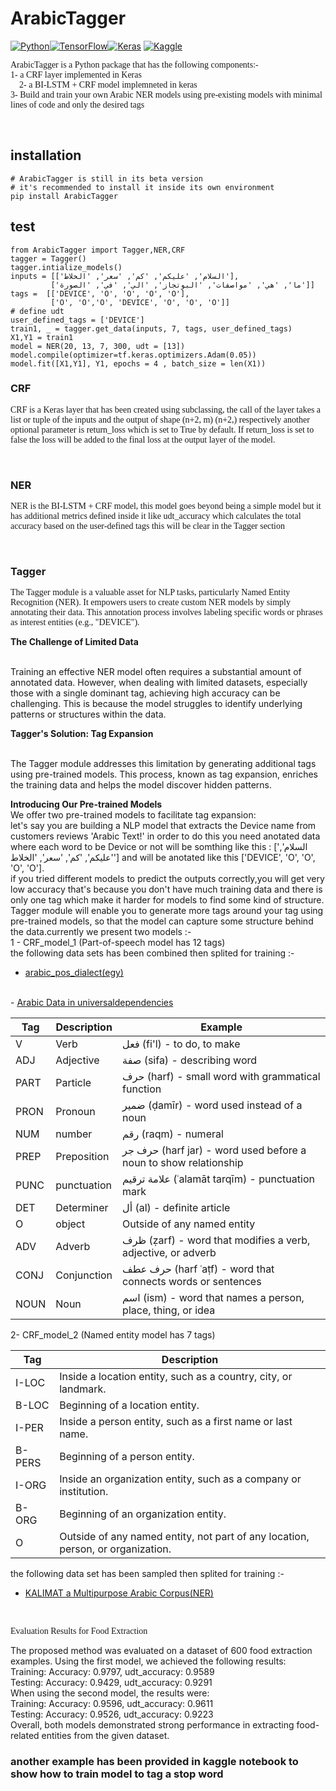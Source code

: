 # ArabicTagger 
<a href='' target="_blank"><img alt='Python' src='https://img.shields.io/badge/Python_3.x-100000?style=plastic&logo=Python&logoColor=000000&labelColor=C7C7C7&color=73FFBB'/></a><a href='' target="_blank"><img alt='TensorFlow' src='https://img.shields.io/badge/TensorFlow_2.10.0-100000?style=flat&logo=TensorFlow&logoColor=FF7B2E&labelColor=D0CFCE&color=73FFBB'/></a><a href='' target="_blank"><img alt='Keras' src='https://img.shields.io/badge/Keras_2.10.0-100000?style=flat&logo=Keras&logoColor=FF0B0B&labelColor=D0CFCE&color=73FFBB'/></a>
<a href='https://github.com/shivamkapasia0' target="_blank"><img alt='Kaggle' src='https://img.shields.io/badge/Kaggle-100000?style=plastic&logo=Kaggle&logoColor=00BBFF&labelColor=D0CFCE&color=73FFBB'/></a>
<p style = "font-family:Cursive">
ArabicTagger is a Python package that has the following components:- 
<br>
1- a CRF layer implemented in Keras
<br>    
2- a BI-LSTM + CRF model implemneted in keras
<br>
3- Build and train your own Arabic NER models using pre-existing models with minimal lines of code
 and only the desired tags
</p>
<br>

## installation
```[python]
# ArabicTagger is still in its beta version   
# it's recommended to install it inside its own environment
pip install ArabicTagger
```
## test
```[python] 
from ArabicTagger import Tagger,NER,CRF
tagger = Tagger()
tagger.intialize_models()
inputs = [['السلام', 'عليكم', 'كم', 'سعر', 'الخلاط'],
         ['ما', 'هي', 'مواصفات', 'البوتجاز', 'الي', 'في', 'الصورة']]
tags =  [['DEVICE', 'O', 'O', 'O', 'O'],
         ['O', 'O','O', 'DEVICE', 'O', 'O', 'O']]
# define udt
user_defined_tags = ['DEVICE']
train1, _ = tagger.get_data(inputs, 7, tags, user_defined_tags)
X1,Y1 = train1
model = NER(20, 13, 7, 300, udt = [13])
model.compile(optimizer=tf.keras.optimizers.Adam(0.05))
model.fit([X1,Y1], Y1, epochs = 4 , batch_size = len(X1))
```
### CRF

<p style = "font-family:Cursive">
CRF is a Keras layer that has been created using subclassing, the call of the layer takes a list or tuple of the inputs and the output of shape (n+2, m) (n+2,) respectively another optional parameter is return_loss which is set to True by default. If return_loss is set to false the loss will be added to the final loss at the output layer of the model.
</p>
<br>

###  NER

<p style = "font-family:Cursive">
NER is the BI-LSTM + CRF model, this model goes beyond being a simple model but it has additional metrics defined inside it like udt_accuracy which calculates the total accuracy based on the user-defined tags this will be clear in the Tagger section 
</p>
<br>

### Tagger

<p style = "font-family:Cursive">
The Tagger module is a valuable asset for NLP tasks, particularly Named Entity Recognition (NER). It empowers users to create custom NER models by simply annotating their data. This annotation process involves labeling specific words or phrases as interest entities (e.g., "DEVICE").
<br>
    
<b>The Challenge of Limited Data</b>
    
<br>
Training an effective NER model often requires a substantial amount of annotated data. However, when dealing with limited datasets, especially those with a single dominant tag, achieving high accuracy can be challenging. This is because the model struggles to identify underlying patterns or structures within the data.
<br>
 
<b>Tagger's Solution: Tag Expansion</b>
    
<br>
The Tagger module addresses this limitation by generating additional tags using pre-trained models. This process, known as tag expansion, enriches the training data and helps the model discover hidden patterns.

<b> Introducing Our Pre-trained Models </b>
<br>
We offer two pre-trained models to facilitate tag expansion:
<br>
let's say you are building a NLP model that extracts the Device name from customers reviews 'Arabic Text!' in order to do this you need anotated data where each word to be Device or not will be somthing like this : 
['السلام', 'عليكم', 'كم', 'سعر', 'الخلاط'] and will be anotated like this ['DEVICE', 'O', 'O', 'O', 'O'].
<br>
if you tried different models to predict the outputs correctly,you will get very low accuracy that's because you don't have much training data and there is only one tag which make it harder for models to find some kind of structure.
<br>
Tagger module will enable you to generate more tags around your tag using pre-trained models, so that the model can capture some structure behind the data.currently we present two models :-
<br>
1 - CRF_model_1 (Part-of-speech model has 12 tags) 
<br>
the following data sets has been combined then splited for training :-
<br>
- <a href = "https://huggingface.co/datasets/QCRI/arabic_pos_dialect">arabic_pos_dialect(egy)</a>
<br>
- <a href = "https://universaldependencies.org/#language-">Arabic Data in universaldependencies</a>
    
<br>
    
Tag | Description | Example
----|-------------|--------
V   | Verb        | فعل (fi'l) - to do, to make
ADJ | Adjective   | صفة (sifa) - describing word
PART| Particle    | حرف (harf) - small word with grammatical function
PRON| Pronoun     | ضمير (ḍamīr) - word used instead of a noun
NUM | number      | رقم (raqm) - numeral
PREP|Preposition  | حرف جر (harf jar) - word used before a noun to show relationship
PUNC|punctuation  | علامة ترقيم (ʿalamāt tarqīm) - punctuation mark
DET | Determiner  | أل (al) - definite article
O   | object      | Outside of any named entity
ADV | Adverb      | ظرف (ẓarf) - word that modifies a verb, adjective, or adverb
CONJ| Conjunction | حرف عطف (harf ʿaṭf) - word that connects words or sentences
NOUN| Noun        | اسم (ism) - word that names a person, place, thing, or idea

2- CRF_model_2 (Named entity model has 7 tags)

| Tag     | Description                                                                 |
|---------|-----------------------------------------------------------------------------|
| I-LOC   | Inside a location entity, such as a country, city, or landmark.             |
| B-LOC   | Beginning of a location entity.                                             |
| I-PER   | Inside a person entity, such as a first name or last name.                  |
| B-PERS  | Beginning of a person entity.                                               |
| I-ORG   | Inside an organization entity, such as a company or institution.            |
| B-ORG   | Beginning of an organization entity.                                        |
| O       | Outside of any named entity, not part of any location, person, or organization. |
 
the following data set has been sampled then splited for training :-
<br>
- <a href = "https://sourceforge.net/projects/kalimat/files/kalimat/Corpus_Name_Entity_Recognition/">KALIMAT a Multipurpose Arabic Corpus(NER)</a>
    
</p>
<br>
<p style = "font-family:Cursive">Evaluation Results for Food Extraction

The proposed method was evaluated on a dataset of 600 food extraction examples. Using the first model, we achieved the following results:
<br>
Training: Accuracy: 0.9797, udt_accuracy: 0.9589
<br>
Testing: Accuracy: 0.9429, udt_accuracy: 0.9291
<br>
When using the second model, the results were:
<br>
Training: Accuracy: 0.9596, udt_accuracy: 0.9611
<br>
Testing: Accuracy: 0.9526, udt_accuracy: 0.9223
<br>
Overall, both models demonstrated strong performance in extracting food-related entities from the given dataset.
<br>
</p>


### another example has been provided in kaggle notebook to show how to train model to tag a stop word